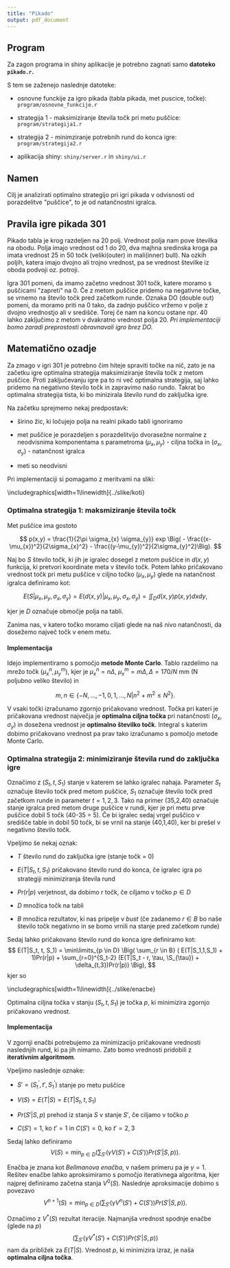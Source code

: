 ```yaml
---
title: "Pikado"
output: pdf_document
---
```




## Program
Za zagon programa in shiny aplikacije je potrebno zagnati samo **datoteko `pikado.r`.**

S tem se zaženejo naslednje datoteke:

* osnovne funckije za igro pikada (tabla pikada, met puscice, točke):  `program/osnovne_funkcije.r`

* strategija 1 - maksimiziranje števila točk pri metu puščice:  `program/strategija1.r` 

* strategija 2 - minimziranje potrebnih rund do konca igre:  `program/strategija2.r`

* aplikacija shiny:  `shiny/server.r` in `shiny/ui.r`


## Namen
Cilj je analizirati optimalno strategijo pri igri pikada v odvisnosti od porazdelitve "puščice", to je od natančnostni igralca.

## Pravila igre pikada 301
Pikado tabla je krog razdeljen na 20 polj. Vrednost polja nam pove številka na obodu. Polja imajo vrednost od 1 do 20, dva majhna sredinska kroga pa imata vrednost 25 in 50 točk (veliki(outer) in mali(inner) bull). Na ozkih poljih, katera imajo dvojno ali trojno vrednost, pa se vrednost številke iz oboda podvoji oz. potroji.

Igra 301 pomeni, da imamo začetno vrednost 301 točk, katere moramo s puščicami "zapreti" na 0. Če z metom puščice pridemo na negativne točke, se vrnemo na število točk pred začetkom runde. Oznaka DO (double out) pomeni, da moramo priti na 0 tako, da zadnjo puščico vržemo v polje z dvojno vrednostjo ali v središče. Torej če nam na koncu ostane npr. 40 lahko zaključimo z metom v dvakratno vrednost polja 20. *Pri implementaciji bomo zaradi preprostosti obravnavali igro brez DO.* 

## Matematično ozadje
Za zmago v igri 301 je potrebno čim hiteje spraviti točke na nič, zato je na začetku igre optimalna strategija maksimiziranje števila točk z metom puščice. Proti zaključevanju igre pa to ni več optimalna strategija, saj lahko pridemo na negativno število točk in zapravimo našo rundo. Takrat bo optimalna strategija tista, ki bo minizirala število rund do zaključka igre. 

Na začetku sprejmemo nekaj predpostavk:

* širino žic, ki ločujejo polja na realni pikado tabli ignoriramo

* met puščice je porazdeljen s porazdelitvijo dvorasežne normalne z neodvisnima komponentama s parametroma $(\mu_{x}, \mu_{y})$ - ciljna točka in $(\sigma_{x}, \sigma_{y})$ - natančnost igralca

* meti so neodvisni

Pri implementaciji si pomagamo z meritvami na sliki:

\includegraphics[width=1\linewidth]{../slike/koti} 

### Optimalna strategija 1: maksmiziranje števila točk
Met puščice ima gostoto

$$
p(x,y) = \frac{1}{2\pi \sigma_{x} \sigma_{y}} exp \Big( - \frac{(x-\mu_{x})^2}{2\sigma_{x}^2} - \frac{(y-\mu_{y})^2}{2\sigma_{y}^2}\Big).
$$

Naj bo $S$ število točk, ki jih je igralec dosegel z metom puščice in $d(x,y)$ funkcija, ki pretvori koordinate meta v število točk. Potem lahko pričakovano vrednost točk pri metu puščice v ciljno točko $(\mu_{x}, \mu_{y})$ glede na natančnost igralca definiramo kot:

$$
E(S|\mu_{x}, \mu_{y}, \sigma_{x}, \sigma_{y}) = E(d(x,y)|\mu_{x}, \mu_{y}, \sigma_{x}, \sigma_{y}) = \iint_D d(x,y) p(x,y) dxdy,
$$

kjer je $D$ označuje območje polja na tabli.

Zanima nas, v katero točko moramo ciljati glede na naš nivo natančnosti, da dosežemo največ točk v enem metu. 

#### Implementacija
Idejo implementiramo s pomočjo **metode Monte Carlo**. Tablo razdelimo na mrežo točk $(\mu_{x}^{n}, \mu_{y}^{m}),$ kjer je $\mu_x^n = n\Delta$, $\mu_x^m = m\Delta, \Delta = 170/N$ mm (N poljubno veliko število) in 

$$
m, n \in \{ -N, \dots, -1,0,1, \dots, N| n^2 + m^2 \leq N^2\}.
$$

V vsaki točki izračunamo zgornjo pričakovano vrednost. Točka pri kateri je pričakovana vrednost največja je **optimalna ciljna točka** pri natančnosti $(\sigma_{x}, \sigma_{y})$ in dosežena  vrednost je **optimalno številko točk**.
Integral s katerim dobimo pričakovano vrednost pa prav tako izračunamo s pomočjo metode Monte Carlo.

### Optimalna strategija 2: minimiziranje števila rund do zaključka igre
Označimo z $(S_t, t, S_1)$ stanje v katerem se lahko igralec nahaja. Parameter $S_t$ označuje število točk pred metom puščice, $S_1$ označuje število točk pred začetkom runde in parameter $t = 1,2,3$. Tako na primer (35,2,40) označuje stanje igralca pred metom druge puščice v rundi, kjer je pri metu prve puščice dobil 5 točk (40-35 = 5). Če bi igralec sedaj vrgel puščico v središče table in dobil 50 točk, bi se vrnil na stanje (40,1,40), ker bi prešel v negativno število točk. 

Vpeljimo še nekaj oznak: 

* $T$ število rund do zaključka igre (stanje točk = 0) 

* $E(T|S_t, t, S_1)$ pričakovano število rund do konca, če igralec igra po strategiji minimiziranja števila rund

* $Pr(r|p)$ verjetnost, da dobimo r točk, če ciljamo v točko $p \in D$ 

* $D$ množica točk na tabli

* $B$ množica rezultatov, ki nas pripelje v *bust* (če zadanemo $r \in B$ bo naše število točk negativno in se bomo vrnili na stanje pred začetkom runde)

Sedaj lahko pričakovano število rund do konca igre definiramo kot:
$$
E(T|S_t, t, S_1) = \min\limits_{p \in D} \Big( \sum_{r \in B} ( E(T|S_1,1,S_1) + 1)Pr(r|p) + \sum_{r=0}^{S_t-2} (E(T|S_t - r, \tau, \S_{\tau}) + \delta_{t,3})Pr(r|p)) \Big),
$$
kjer so


\includegraphics[width=1\linewidth]{../slike/enacbe} 

Optimalna ciljna točka v stanju $(S_t,t, S_1)$ je točka $p$, ki minimizira zgornjo pričakovano vrednost. 

#### Implementacija
V zgornji enačbi potrebujemo za minimizacijo pričakovane vrednosti naslednjih rund, ki pa jih nimamo. Zato bomo vrednosti pridobili z **iterativnim algoritmom**. 

Vpeljimo naslednje oznake:

* $S' = (S_t^{'}, t', S_1^{'})$ stanje po metu puščice

* $V(S) = E(T|S) = E(T|S_t, t, S_1)$

* $Pr(S'|S,p)$ prehod iz stanja $S$ v stanje $S'$, če ciljamo v točko $p$

* $C(S') = 1$, ko $t' = 1$ in $C(S')=0$, ko $t' = 2,3$ 

Sedaj lahko definiramo
$$
V(S) = \min_{p \in D} \Big(\sum_{S'}( \gamma V(S') + C(S'))Pr(S'|S,p)\Big).
$$

Enačba je znana kot *Bellmanova enačba*, v našem primeru pa je $\gamma = 1.$ Rešitev enačbe lahko aproksimiramo s pomočjo iterativnega algoritma, kjer najprej definiramo začetna stanja $V^0(S).$ Naslednje aproksimacije dobimo s povezavo
$$
V^{n+1}(S) = \min_{p\in D} \Big(\sum_{S'}( \gamma V^{n}(S') + C(S'))Pr(S'|S,p) \Big).
$$

Označimo z $V^{*}(S)$ rezultat iteracije. Najmanjša vrednost spodnje enačbe (glede na $p$)
$$
\Big(\sum_{S'}( \gamma V^{*}(S') + C(S'))Pr(S'|S,p) \Big)
$$
nam da približek za $E(T|S).$ Vrednost $p$, ki minimizira izraz, je naša **optimalna ciljna točka**. 

